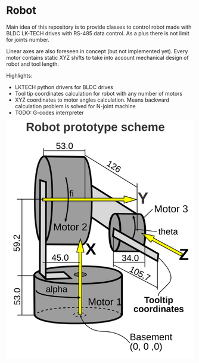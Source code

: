 # Robot

Main idea of this repository is to provide classes to control robot made with BLDC LK-TECH drives with RS-485 data control. As a plus there is not limit for joints number. 

Linear axes are also foreseen in concept (but not implemented yet).
Every motor contains static XYZ shifts to take into account mechanical design of robot and tool length.

Highlights:
* LKTECH python drivers for BLDC drives
* Tool tip coordinates calculation for robot with any number of motors
* XYZ coordinates to motor angles calculation. Means backward calculation problem is solved for N-joint machine
* TODO: G-codes interrpreter


![Prototype robot image](RobotScheme.svg?raw=true "Prototype")
